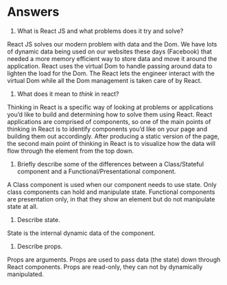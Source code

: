 # Answers

1.  What is React JS and what problems does it try and solve?

React JS solves our modern problem with data and the Dom. We have lots of dynamic data being used on our websites these days (Facebook) that needed a more memory efficient way to store data and move it around the application. React uses the virtual Dom to handle passing around data to lighten the load for the Dom. The React lets the engineer interact with the virtual Dom while all the Dom management is taken care of by React.

1.  What does it mean to _think_ in react?

Thinking in React is a specific way of looking at problems or applications you’d like to build and determining how to solve them using React. React applications are comprised of components, so one of the main points of thinking in React is to identify components you’d like on your page and building them out accordingly. After producing a static version of the page, the second main point of thinking in React is to visualize how the data will flow through the element from the top down. 

1.  Briefly describe some of the differences between a Class/Stateful component and a Functional/Presentational component.

A Class component is used when our component needs to use state. Only class components can hold and manipulate state. Functional components are presentation only, in that they show an element but do not manipulate state at all.

1.  Describe state.

State is the internal dynamic data of the component. 

1.  Describe props.

Props are arguments. Props are used to pass data (the state) down through React components. Props are read-only, they can not by dynamically manipulated.

